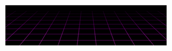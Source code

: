 <img src="https://github.com/t0kyolover/t0kyolover/blob/main/github%20v2.gif"/>

<!---
t0kyolover/t0kyolover is a ✨ special ✨ repository because its `README.md` (this file) appears on your GitHub profile.
You can click the Preview link to take a look at your changes.
--->
